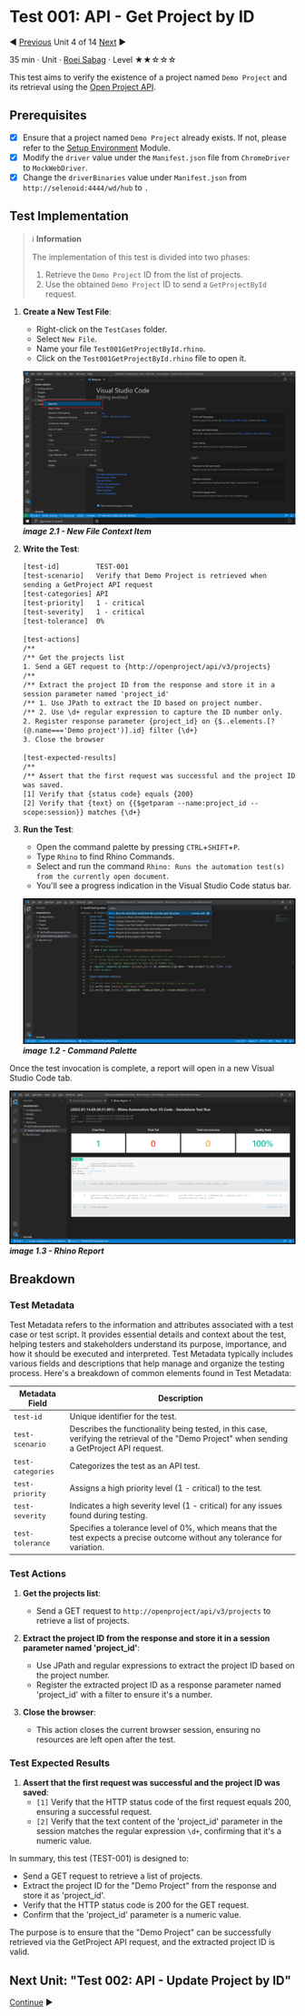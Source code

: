 # Test 001: API - Get Project by ID

:arrow_backward: [Previous](./03.InterceptAndReplicateAPICalls.md) Unit 4 of 14 [Next](./05.Test002UpdateProjectById.md) :arrow_forward:

35 min · Unit · [Roei Sabag](https://www.linkedin.com/in/roei-sabag-247aa18/) · Level ★★☆☆☆
  
This test aims to verify the existence of a project named `Demo Project` and its retrieval using the [Open Project API](https://www.openproject.org/docs/api/endpoints/).  

## Prerequisites

- [X] Ensure that a project named `Demo Project` already exists. If not, please refer to the [Setup Environment](../Tutorials.SetupEnvironment/00.Module.md) Module.
- [X] Modify the `driver` value under the `Manifest.json` file from `ChromeDriver` to `MockWebDriver`.
- [X] Change the `driverBinaries` value under `Manifest.json` from `http://selenoid:4444/wd/hub` to `.`

## Test Implementation

> :information_source: **Information**
>  
> The implementation of this test is divided into two phases:
>
> 1. Retrieve the `Demo Project` ID from the list of projects.
> 2. Use the obtained `Demo Project` ID to send a `GetProjectById` request.  

1. **Create a New Test File**:

   - Right-click on the `TestCases` folder.
   - Select `New File`.  
   - Name your file `Test001GetProjectById.rhino`.
   - Click on the `Test001GetProjectById.rhino` file to open it.  

    ![image 2.1 - New File Context Item](./Images/m01u02_2.png)  
    _**image 2.1 - New File Context Item**_  

2. **Write the Test**:

    ```none
    [test-id]         TEST-001
    [test-scenario]   Verify that Demo Project is retrieved when sending a GetProject API request
    [test-categories] API
    [test-priority]   1 - critical
    [test-severity]   1 - critical
    [test-tolerance]  0%

    [test-actions]
    /**
    /** Get the projects list
    1. Send a GET request to {http://openproject/api/v3/projects}
    /**
    /** Extract the project ID from the response and store it in a session parameter named 'project_id'
    /** 1. Use JPath to extract the ID based on project number.
    /** 2. Use \d+ regular expression to capture the ID number only.
    2. Register response parameter {project_id} on {$..elements.[?(@.name==='Demo project')].id} filter {\d+}
    3. Close the browser

    [test-expected-results]
    /**
    /** Assert that the first request was successful and the project ID was saved.
    [1] Verify that {status code} equals {200}
    [2] Verify that {text} on {{$getparam --name:project_id --scope:session}} matches {\d+}
    ```

3. **Run the Test**:

   - Open the command palette by pressing `CTRL`+`SHIFT`+`P`.
   - Type `Rhino` to find Rhino Commands.
   - Select and run the command `Rhino: Runs the automation test(s) from the currently open document`.
   - You'll see a progress indication in the Visual Studio Code status bar.  

    ![image 1.2 - Command Palette](./Images/m01u04_1.png)
    _**image 1.2 - Command Palette**_  

Once the test invocation is complete, a report will open in a new Visual Studio Code tab.  

![image 1.3 - Rhino Report](./Images/m01u04_2.png)
_**image 1.3 - Rhino Report**_

## Breakdown

### Test Metadata

Test Metadata refers to the information and attributes associated with a test case or test script. It provides essential details and context about the test, helping testers and stakeholders understand its purpose, importance, and how it should be executed and interpreted. Test Metadata typically includes various fields and descriptions that help manage and organize the testing process. Here's a breakdown of common elements found in Test Metadata:

| Metadata Field    | Description                                                                                                                                  |
|-------------------|----------------------------------------------------------------------------------------------------------------------------------------------|
| `test-id`         | Unique identifier for the test.                                                                                                              |
| `test-scenario`   | Describes the functionality being tested, in this case, verifying the retrieval of the "Demo Project" when sending a GetProject API request. |
| `test-categories` | Categorizes the test as an API test.                                                                                                         |
| `test-priority`   | Assigns a high priority level (1 - critical) to the test.                                                                                    |
| `test-severity`   | Indicates a high severity level (1 - critical) for any issues found during testing.                                                          |
| `test-tolerance`  | Specifies a tolerance level of 0%, which means that the test expects a precise outcome without any tolerance for variation.                  |

### Test Actions

1. **Get the projects list**:
   - Send a GET request to `http://openproject/api/v3/projects` to retrieve a list of projects.

2. **Extract the project ID from the response and store it in a session parameter named 'project_id'**:
   - Use JPath and regular expressions to extract the project ID based on the project number.
   - Register the extracted project ID as a response parameter named 'project_id' with a filter to ensure it's a number.

3. **Close the browser**:
   - This action closes the current browser session, ensuring no resources are left open after the test.

### Test Expected Results

1. **Assert that the first request was successful and the project ID was saved**:
   - `[1]` Verify that the HTTP status code of the first request equals 200, ensuring a successful request.
   - `[2]` Verify that the text content of the 'project_id' parameter in the session matches the regular expression `\d+`, confirming that it's a numeric value.

In summary, this test (TEST-001) is designed to:

- Send a GET request to retrieve a list of projects.
- Extract the project ID for the "Demo Project" from the response and store it as 'project_id'.
- Verify that the HTTP status code is 200 for the GET request.
- Confirm that the 'project_id' parameter is a numeric value.

The purpose is to ensure that the "Demo Project" can be successfully retrieved via the GetProject API request, and the extracted project ID is valid.

## Next Unit: "Test 002: API - Update Project by ID"

[Continue](./05.Test002UpdateProjectById.md) :arrow_forward:
